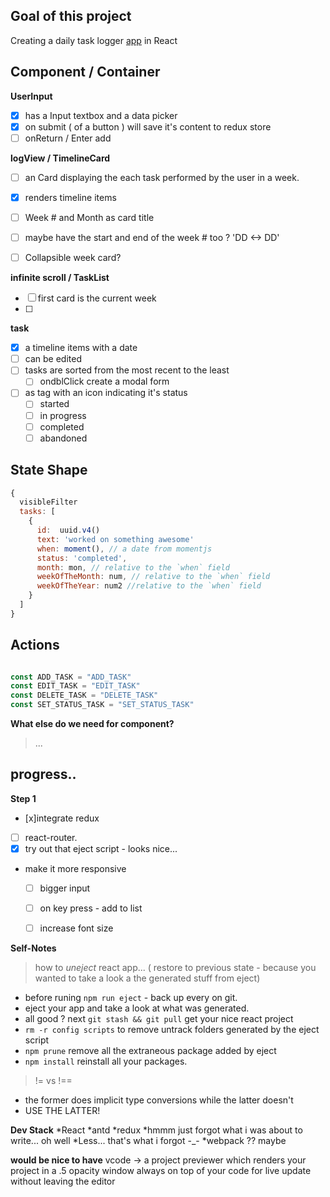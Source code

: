 ## Goal of this project
Creating a daily task logger [app](https://mimieam.github.io/timelog/) in React

## Component / Container

**UserInput**
  - [x] has a Input textbox and a data picker
  - [x] on submit ( of a button ) will save it's content to redux store
  - [ ] onReturn / Enter add

**logView / TimelineCard**
  - [ ] an Card displaying the each task performed by the user in a week.
  - [x] renders timeline items
  - [ ] Week # and Month as card title
  - [ ] maybe have the start and end of the week # too ? 'DD <-> DD'
  - [ ] Collapsible week card?


**infinite scroll /  TaskList**
  - [ ] first card is the current week
  - [ ] 

**task**
  - [x] a timeline items with a date
  - [ ] can be edited 
  - [ ] tasks are sorted from the most recent to the least
    *  [ ] ondblClick create a modal form 
  - [ ] as tag with an icon indicating it's status
    * [ ] started
    * [ ] in progress
    * [ ] completed
    * [ ] abandoned

## State Shape

```javascript
{
  visibleFilter
  tasks: [
    {
      id:  uuid.v4() 
      text: 'worked on something awesome'
      when: moment(), // a date from momentjs 
      status: 'completed',
      month: mon, // relative to the `when` field 
      weekOfTheMonth: num, // relative to the `when` field 
      weekOfTheYear: num2 //relative to the `when` field 
    }
  ]
}
```

## Actions
```javascript

const ADD_TASK = "ADD_TASK"
const EDIT_TASK = "EDIT_TASK"
const DELETE_TASK = "DELETE_TASK"
const SET_STATUS_TASK = "SET_STATUS_TASK"


```

**What else do we need for component?**
> ...


## progress..
**Step 1**
- [x]integrate redux
- [ ] react-router.
- [x] try out that eject script  - looks nice... 
- make it more responsive 
  - [ ] bigger input 
  - [ ] on key press - add to list
  - [ ] increase font size


**Self-Notes**
> how to *uneject* react app... ( restore to previous state -  because you wanted to take a look a the generated stuff from eject)
- before runing `npm run eject` - back up every on git.
- eject your app and take a look at what was generated.
-  all good ? next `git stash && git pull` get your nice react project
- `rm -r config scripts` to remove untrack folders generated by the eject script
- `npm prune` remove all the extraneous package added by eject
- `npm install` reinstall all your packages.

> != vs !== 
- the former does implicit type conversions while the latter doesn't
- USE THE LATTER! 

**Dev Stack**
  *React
  *antd
  *redux
  *hmmm just forgot what i was about to write... oh well
  *Less... that's what i forgot -_-
  *webpack ?? maybe



**would be nice to have**
vcode -> a project previewer which renders your project in a .5 opacity window always on top of your code for live update without leaving the editor
